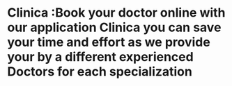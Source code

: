 # Clinica :Book your doctor online with our application Clinica you can save your time and effort as we provide your by a different experienced Doctors for each specialization

